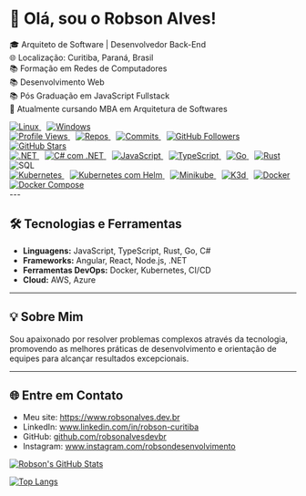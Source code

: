 # 👋 Olá, sou o Robson Alves!

🎓 Arquiteto de Software | Desenvolvedor Back-End  
🌐 Localização: Curitiba, Paraná, Brasil  
📚 Formação em Redes de Computadores  
📚 Desenvolvimento Web  
📚 Pós Graduação em JavaScript Fullstack  
🚀 Atualmente cursando MBA em Arquitetura de Softwares  

<style>
  .badge-links a {
    margin-right: 10px;
  }
</style>

<div class="badge-links">
  
<a href="https://www.kernel.org" target="_blank">
  <img src="https://img.shields.io/badge/Linux-FCC624?logo=linux&logoColor=black&style=flat-square" alt="Linux">
</a>
<a href="https://www.microsoft.com/pt-br/windows" target="_blank">
  <img src="https://img.shields.io/badge/Windows-0078D6?logo=windows&logoColor=white&style=flat-square" alt="Windows">
</a>
<br>
<a href="https://www.robsonalves.dev.br" target="_blank">
  <img src="https://komarev.com/ghpvc/?username=robsonalvesdevbr&color=blue" alt="Profile Views">
</a>
<a href="https://www.robsonalves.dev.br" target="_blank">
  <img src="https://badges.pufler.dev/repos/robsonalvesdevbr" alt="Repos">
</a>
<a href="https://www.robsonalves.dev.br" target="_blank">
  <img src="https://badges.pufler.dev/commits/monthly/robsonalvesdevbr" alt="Commits">
</a>
<a href="https://www.robsonalves.dev.br" target="_blank">
  <img src="https://img.shields.io/github/followers/robsonalvesdevbr?style=social" alt="GitHub Followers">
</a>
<a href="https://www.robsonalves.dev.br" target="_blank">
  <img src="https://img.shields.io/github/stars/robsonalvesdevbr?style=social" alt="GitHub Stars">
</a>
<br>
<a href="https://dotnet.microsoft.com/pt-br/" target="_blank">
  <img src="https://img.shields.io/badge/.NET-512BD4?logo=dotnet&logoColor=white&style=flat-square" alt=".NET">
</a>
<a href="https://dotnet.microsoft.com/pt-br/" target="_blank">
  <img src="https://img.shields.io/badge/C%23%20com%20.NET-512BD4?logo=dotnet&logoColor=white&style=flat-square" alt="C# com .NET">
</a>
<a href="https://developer.mozilla.org/pt-BR/docs/Web/JavaScript" target="_blank">
  <img src="https://img.shields.io/badge/JavaScript-F7DF1E?logo=javascript&logoColor=black&style=flat-square" alt="JavaScript">
</a>
<a href="https://www.typescriptlang.org/" target="_blank">
  <img src="https://img.shields.io/badge/TypeScript-007ACC?logo=typescript&logoColor=white&style=flat-square" alt="TypeScript">
</a>
<a href="https://go.dev/" target="_blank">
  <img src="https://img.shields.io/badge/Go-00ADD8?logo=go&logoColor=white&style=flat-square" alt="Go">
</a>
<a href="https://www.rust-lang.org/" target="_blank">
  <img src="https://img.shields.io/badge/Rust-000000?logo=rust&logoColor=white&style=flat-square" alt="Rust">
</a>
<img src="https://img.shields.io/badge/SQL-336791?logo=postgresql&logoColor=white&style=flat-square" alt="SQL">
<br>
<a href="https://kubernetes.io" target="_blank">
  <img src="https://img.shields.io/badge/Kubernetes-326CE5?logo=kubernetes&logoColor=white&style=flat-square" alt="Kubernetes">
</a>
<a href="https://helm.sh/" target="_blank">
  <img src="https://img.shields.io/badge/Kubernetes%20com%20Helm-0F1689?logo=helm&logoColor=white&style=flat-square" alt="Kubernetes com Helm">
</a>
<a href="https://minikube.sigs.k8s.io/" target="_blank">
  <img src="https://img.shields.io/badge/Minikube-FCC624?logo=kubernetes&logoColor=white&style=flat-square" alt="Minikube">
</a>
<a href="https://k3d.io/stable/" target="_blank">
  <img src="https://img.shields.io/badge/K3d-FF9900?logo=k3s&logoColor=white&style=flat-square" alt="K3d">
</a>
<a href="https://www.docker.com/" target="_blank">
  <img src="https://img.shields.io/badge/Docker-2496ED?logo=docker&logoColor=white&style=flat-square" alt="Docker">
</a>
<a href="https://www.docker.com/" target="_blank">
  <img src="https://img.shields.io/badge/Docker%20Compose-2496ED?logo=docker&logoColor=white&style=flat-square" alt="Docker Compose">
</a>


</div>
---

## 🛠️ Tecnologias e Ferramentas
- **Linguagens:** JavaScript, TypeScript, Rust, Go, C#
- **Frameworks:** Angular, React, Node.js, .NET
- **Ferramentas DevOps:** Docker, Kubernetes, CI/CD
- **Cloud:** AWS, Azure

---

## 💡 Sobre Mim
Sou apaixonado por resolver problemas complexos através da tecnologia, promovendo as melhores práticas de desenvolvimento e orientação de equipes para alcançar resultados excepcionais.

---

## 🌐 Entre em Contato
<ul>
  <li>Meu site: <a href="https://www.robsonalves.dev.br" target="_blank">https://www.robsonalves.dev.br</a></li>
  <li>LinkedIn: <a href="https://www.linkedin.com/in/robson-curitiba" target="_blank">www.linkedin.com/in/robson-curitiba</a></li>
  <li>GitHub: <a href="https://github.com/robsonalvesdevbr" target="_blank">github.com/robsonalvesdevbr</a></li>
  <li>Instagram: <a href="https://www.instagram.com/robsondesenvolvimento" target="_blank">www.instagram.com/robsondesenvolvimento</a></li>
</ul>


[![Robson's GitHub Stats](https://github-readme-stats.vercel.app/api?username=robsonalvesdevbr&show_icons=true&theme=radical)](https://www.robsonalves.dev.br)

[![Top Langs](https://github-readme-stats.vercel.app/api/top-langs/?username=robsonalvesdevbr&layout=compact&&langs_count=10&theme=radical)](https://www.robsonalves.dev.br)

